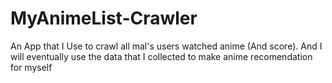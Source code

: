 # MyAnimeList-Crawler
An App that I Use to crawl all mal's users watched anime (And score). And I will eventually use the data that I collected to make anime recomendation for myself
